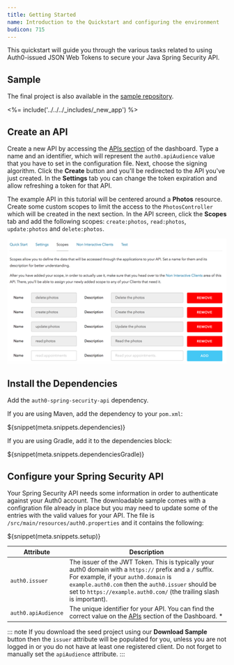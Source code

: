 ```yaml
---
title: Getting Started
name: Introduction to the Quickstart and configuring the environment
budicon: 715
---
```


This quickstart will guide you through the various tasks related to using Auth0-issued JSON Web Tokens to secure your Java Spring Security API.

## Sample

The final project is also available in the [sample repository](https://github.com/auth0-samples/auth0-spring-security-api-sample).

<%= include('../../../_includes/_new_app') %>

## Create an API

Create a new API by accessing the [APIs section](${manage_url}/#/apis) of the dashboard.
Type a name and an identifier, which will represent the `auth0.apiAudience` value that you have to set in the configuration file. Next, choose the signing algorithm. Click the **Create** button and you'll be redirected to the API you've just created. In the **Settings** tab you can change the token expiration and allow refreshing a token for that API.

The example API in this tutorial will be centered around a **Photos** resource. Create some custom scopes to limit the access to the `PhotosController` which will be created in the next section. In the API screen, click the **Scopes** tab and add the following scopes: `create:photos`, `read:photos`, `update:photos` and `delete:photos`.

![](/media/articles/server-apis/java-spring-security/add-api-scopes.png)

## Install the Dependencies

Add the `auth0-spring-security-api` dependency.

If you are using Maven, add the dependency to your `pom.xml`:

${snippet(meta.snippets.dependencies)}

If you are using Gradle, add it to the dependencies block:

${snippet(meta.snippets.dependenciesGradle)}

## Configure your Spring Security API

Your Spring Security API needs some information in order to authenticate against your Auth0 account. The downloadable sample comes with a configration file already in place but you may need to update some of the entries with the valid values for your API. The file is `/src/main/resources/auth0.properties` and it contains the following:

${snippet(meta.snippets.setup)}

| Attribute | Description|
| --- | --- |
| `auth0.issuer` | The issuer of the JWT Token. This is typically your auth0 domain with a `https://` prefix and a `/` suffix. For example, if your `auth0.domain` is `example.auth0.com` then the `auth0.issuer` should be set to `https://example.auth0.com/` (the trailing slash is important). |
| `auth0.apiAudience` | The unique identifier for your API. You can find the correct value on the [APIs](${manage_url}/#/apis) section of the Dashboard. * |

::: note
If you download the seed project using our **Download Sample** button then the `issuer` attribute will be populated for you, unless you are not logged in or you do not have at least one registered client. Do not forget to manually set the `apiAudience` attribute.
:::
